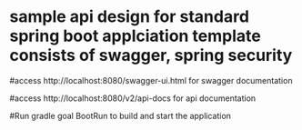 # sample api design for standard spring boot applciation template consists of swagger, spring security

#access http://localhost:8080/swagger-ui.html    for swagger documentation

#access http://localhost:8080/v2/api-docs        for api documentation

#Run gradle goal BootRun to build and start the application

